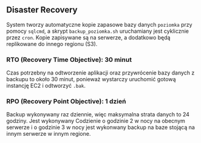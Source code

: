 ## Disaster Recovery

System tworzy automatyczne kopie zapasowe bazy danych `poziomka` przy pomocy `sqlcmd`, a skrypt `backup_poziomka.sh` uruchamiany jest cyklicznie przez `cron`. Kopie zapisywane są na serwerze, a dodatkowo będą replikowane do innego regionu (S3).

### RTO (Recovery Time Objective): 30 minut
Czas potrzebny na odtworzenie aplikacji oraz przywrócenie bazy danych z backupu to około 30 minut, ponieważ wystarczy uruchomić gotową instancję EC2 i odtworzyć `.bak`.

### RPO (Recovery Point Objective): 1 dzień
Backup wykonywany raz dziennie, więc maksymalna strata danych to 24 godziny. Jest wykonywany Codzienie o godzinie 2 w nocy na obecnym serwerze i o godzinie 3 w nocy jest wykonwany backup na baze stojącą na innym serwerze w innym regione.

